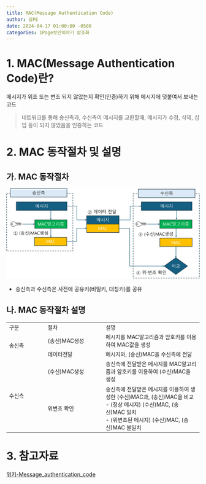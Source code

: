 ```yaml
---
title: MAC(Message Authentication Code)
author: 길PE
date: 2024-04-17 01:00:00 -0500
categories: 1Page보안이야기 암호화
---
```


# 1. MAC(Message Authentication Code)란?
메시지가 위조 또는 변조 되지 않았는지 확인(인증)하기 위해 메시지에 덧붙여서 보내는 코드

> 네트워크를 통해 송신측과, 수신측이 메시지를 교환할때, 메시지가 수정, 삭제, 삽입 등이 되지 않았음을 인증하는 코드 

# 2. MAC 동작절차 및 설명

## 가. MAC 동작절차 
![Github_Logo](/assets/img/MAC\process_mac.jpg)
* 송신측과 수신측은 사전에 공유키(비밀키, 대칭키)를 공유

## 나. MAC 동작절차 설명

<table>
    <colgroup>
    <col width="20%" />
    <col width="30%" />
    <col width="50%" />
    </colgroup>
  <tr>
    <td>구분</td>
    <td>절차</td>
    <td>설명</td>
  </tr>
  <tr>
    <td rowspan="3">송신측</td>
  </tr>
  <tr>
    <td>(송신)MAC생성</td>
    <td>메시지를 MAC알고리즘과 암호키를 이용하여 MAC값을 생성</td>
  </tr>
    <tr>
    <td>데이터전달</td>
    <td>메시지와, (송신)MAC을 수신측에 전달</td>
  </tr>
  </tr>

  <tr>
  <td rowspan="3">수신측</td>
  </tr>
  <tr>
    <td>(수신)MAC생성</td>
    <td>송신측에 전달받은 메시지를 MAC알고리즘과 암호키를 이용하여 (수신)MAC을 생성</td>
  </tr>
    <tr>
    <td>위변조 확인</td>
    <td>송신측에 전달받은 메시지를 이용하여 생성한 (수신)MAC과, (송신)MAC을 비교 <br>
    - (정상 메시지) (수신)MAC, (송신)MAC 일치 <br>
    - (위변조된 메시지) (수신)MAC, (송신)MAC 불일치 </td>
  </tr>
</table>


# 3. 참고자료
[위키-Message_authentication_code](https://en.wikipedia.org/wiki/Message_authentication_code)